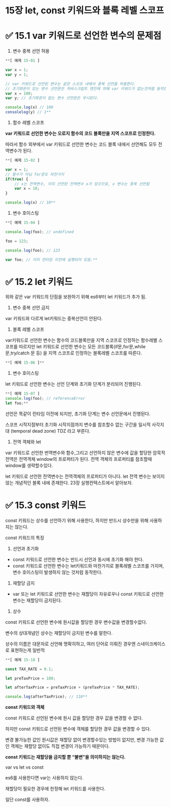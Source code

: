 # 15장 let, const 키워드와 블록 레벨 스코프

# ✅ 15.1 var 키워드로 선언한 변수의 문제점

1. 변수 중복 선언 허용 

```jsx
**[ 예제 15-01 ]

var x = 1;
var y = 1;

// var 키워드로 선언된 변수는 같은 스코프 내에서 중복 선언을 허용한다.
// 초기화문이 있는 변수 선언문은 자바스크립트 엔진에 의해 var 키워드가 없는것처럼 동작한다.
var x = 100;
var y; // 초기화문이 없는 변수 선언문은 무시된다.

console.log(x) // 100
consolelog(y) // 1**
```

1. 함수 레벨 스코프

 **var 키워드로 선언한 변수는 오로지 함수의 코드 블록만을 지역 스코프로 인정한다.**

 따라서 함수 외부에서 var 키워드로 선언한 변수는 코드 블록 내에서 선언해도 모두 전역변수가 된다.

```jsx
**[ 예제 15-02 ]

var x = 1;
// 함수가 아님 for문도 마찬가지
if(true) {
	// x는 전역변수, 이미 선언된 전역변수 x가 있으므로, x 변수는 중복 선언됨
	var x = 10;
}

console.log(x) // 10**
```

1. 변수 호이스팅

```jsx
**[ 예제 15-04 ]

console.log(foo); // undefined

foo = 123;

console.log(foo); // 123

var foo; // 이미 런타임 이전에 실행되어 있음.**
```

# ✅ 15.2  let 키워드

위와 같은 var 키워드의 단점을 보완하기 위해 es6부터 let 키워드가 추가 됨.

1. 변수 중복 선언 금지

var 키워드와 다르게 let키워드는 중복선언이 안된다.

1. 블록 레벨 스코프

 var키워드로 선언한 변수는 함수의 코드블록만을 지역 스코프로 인정하는 함수레벨 스코프를 따르지만 let 키워드로 선언한 변수는 모든 코드블록(if문,for문,while문,try/catch 문 등) 을 지역 스코프로 인정하는 블록레벨 스코프를 따른다.

```jsx
**[ 예제 15-06 ]**
```

1. 변수 호이스팅

 let 키워드로 선언한 변수는 선언 단계와 초기화 단계가 분리되어 진행된다.

```jsx
**[ 예제 15-07 ]
console.log(foo); // referenceError
let foo;**
```

선언은 똑같이 런타임 이전에 되지만, 초기화 단계는 변수 선언문에서 진행된다.

스코프 시작지점부터 초기화 시작지점까지 변수를 참조할수 없는 구간을 일시적 사각지대 (temporal dead zone) TDZ 라고 부른다.

1. 전역 객체와 let

 var 키워드로 선언한 번역변수와 함수,그리고 선언하지 않은 변수에 값을 할당한 암묵적 전역은 전역객체 window의 프로퍼티가 된다. 전역 객체의 프로퍼티를 참조할때 window를 생략할수있다.

let 키워드로 선언한 전역변수는 전역객체의 프로퍼티가 아니다. let 전역 변수는 보이지않는 개념적인 블록 내에 존재한다. 23장 실행컨텍스트에서 알아보자.

# ✅ 15.3 const 키워드

const 키워드는 상수를 선언하기 위해 사용한다, 하지만 반드시 상수만을 위해 사용하지는 않는다.

const 키워드의 특징

1. 선언과 초기화
- const 키워드로 선언한 변수는 반드시 선언과 동시에 초기화 해야 한다.
- const 키워드로 선언한 변수는 let키워드와 마찬가지로 블록레벨 스코프를 가지며, 변수 호이스팅이 발생하지 않는 것처럼 동작한다.
1. 재할당 금지
- var 또는 let 키워드로 선언한 변수는 재할당이 자유로우나 const 키워드로 선언한 변수는 재할당이 금지된다.
1. 상수

const 키워드로 선언한 변수에 원시값을 할당한 경우 변수값을 변경할수없다.

변수의 상대개념인 상수는 재할당이 금지된 변수를 말한다.

상수의 이름은 대문자로 선언해 명확히하고, 여러 단어로 이뤄진 경우엔 스네이크케이스로 표현하는게 일반적

```jsx
**[ 예제 15-18 ]

const TAX_RATE = 0.1;

let preTaxPrice = 100;

let afterTaxPrice = preTaxPrice + (preTaxPrice * TAX_RATE);

console.log(afterTaxPrice); // 110**
```

**const 키워드와 객체**

const 키워드로 선언된 변수에 원시 값을 할당한 경우 값을 변경할 수 없다.

하지만 const 키워드로 선언된 변수에 객체를 할당한 경우 값을 변경할 수 있다.

변경 불가능한 값인 원시값은 재할당 없이 변경할수있는 방법이 없지만, 변경 가능한 값인 객체는 재할당 없이도 직접 변경이 가능하기 때문이다.

**const 키워드는 재할당을 금지할 뿐 “불변”을 의미하지는 않는다.**

var vs let vs const

es6를 사용한다면 var는 사용하지 않는다.

재할당이 필요한 경우에 한정해 let 키워드를 사용한다.

일단 const를 사용하자.